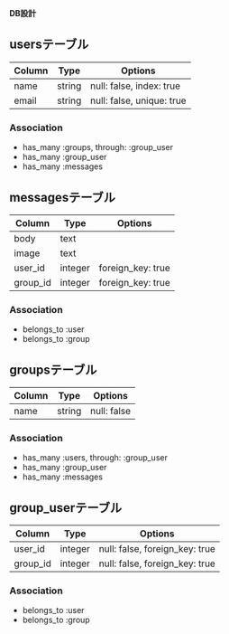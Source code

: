 **DB設計**

 ## usersテーブル
 |Column|Type|Options|
 |------|----|-------|
 |name|string|null: false, index: true|
 |email|string|null: false, unique: true|

 ### Association
 - has_many :groups, through: :group_user
 - has_many :group_user
 - has_many :messages


 ## messagesテーブル
 |Column|Type|Options|
 |------|----|-------|
 |body|text|
 |image|text|
 |user_id|integer|foreign_key: true|
 |group_id|integer|foreign_key: true|

 ### Association
 - belongs_to :user
 - belongs_to :group

 ## groupsテーブル
 |Column|Type|Options|
 |------|----|-------|
 |name|string|null: false|

 ### Association
 - has_many :users, through: :group_user
 - has_many :group_user
 - has_many :messages

 ## group_userテーブル
 |Column|Type|Options|
 |------|----|-------|
 |user_id|integer|null: false, foreign_key: true|
 |group_id|integer|null: false, foreign_key: true|

 ### Association
 - belongs_to :user
 - belongs_to :group
